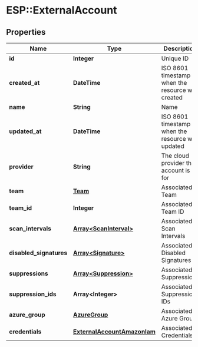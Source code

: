 # ESP::ExternalAccount

## Properties
Name | Type | Description | Notes
------------ | ------------- | ------------- | -------------
**id** | **Integer** | Unique ID | [optional] 
**created_at** | **DateTime** | ISO 8601 timestamp when the resource was created | [optional] 
**name** | **String** | Name | [optional] 
**updated_at** | **DateTime** | ISO 8601 timestamp when the resource was updated | [optional] 
**provider** | **String** | The cloud provider this account is for | [optional] 
**team** | [**Team**](Team.md) | Associated Team | [optional] 
**team_id** | **Integer** | Associated Team ID | [optional] 
**scan_intervals** | [**Array&lt;ScanInterval&gt;**](ScanInterval.md) | Associated Scan Intervals | [optional] 
**disabled_signatures** | [**Array&lt;Signature&gt;**](Signature.md) | Associated Disabled Signatures | [optional] 
**suppressions** | [**Array&lt;Suppression&gt;**](Suppression.md) | Associated Suppressions | [optional] 
**suppression_ids** | **Array&lt;Integer&gt;** | Associated Suppressions IDs | [optional] 
**azure_group** | [**AzureGroup**](AzureGroup.md) | Associated Azure Group | [optional] 
**credentials** | [**ExternalAccountAmazonIam**](ExternalAccountAmazonIam.md) | Associated Credentials | [optional] 


